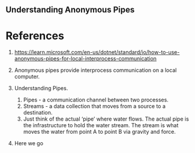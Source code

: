 ## Understanding Anonymous Pipes

# References
1. https://learn.microsoft.com/en-us/dotnet/standard/io/how-to-use-anonymous-pipes-for-local-interprocess-communication

2. Anonymous pipes provide interprocess communication on a local computer. 

3. Understanding Pipes.
   1. Pipes - a communication channel between two processes.
   2. Streams - a data collection that moves from a source to a destination.
   3. Just think of the actual ‘pipe’ where water flows. The actual pipe is the infrastructure to hold the water stream. The stream is what moves the water from point A to point B via gravity and force.

4. Here we go